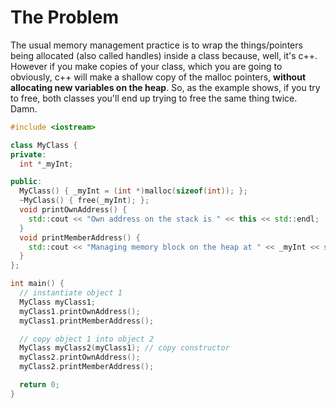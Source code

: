 # The Problem

The usual memory management practice is to wrap the things/pointers being
allocated (also called handles) inside a class because, well, it's c++.
However if you make copies of your class, which you are going to obviously,
c++ will make a shallow copy of the malloc pointers, **without allocating
new variables on the heap**. So, as the example shows, if you try to free,
both classes you'll end up trying to free the same thing twice. Damn.

```cpp
#include <iostream>

class MyClass {
private:
  int *_myInt;

public:
  MyClass() { _myInt = (int *)malloc(sizeof(int)); };
  ~MyClass() { free(_myInt); };
  void printOwnAddress() {
    std::cout << "Own address on the stack is " << this << std::endl;
  }
  void printMemberAddress() {
    std::cout << "Managing memory block on the heap at " << _myInt << std::endl;
  }
};

int main() {
  // instantiate object 1
  MyClass myClass1;
  myClass1.printOwnAddress();
  myClass1.printMemberAddress();

  // copy object 1 into object 2
  MyClass myClass2(myClass1); // copy constructor
  myClass2.printOwnAddress();
  myClass2.printMemberAddress();

  return 0;
}

```
